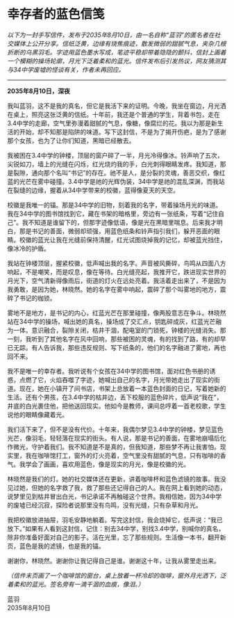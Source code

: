 # 幸存者的蓝色信笺

*以下为一封手写信件，发布于2035年8月10日，由一名自称“蓝羽”的匿名者在社交媒体上公开分享。信纸泛黄，边缘有烧焦痕迹，散发微弱的甜腻气息，夹杂几根折断的乌黑羽毛。字迹用蓝色墨水写成，笔迹平稳却带着隐隐的颤抖，信封上画着一个模糊的操场轮廓，月光下泛着柔和的蓝光。信件发布后引发热议，网友猜测其与34中学废墟的怪谈有关，作者未再回应。*

---

**2035年8月10日，深夜**

我叫蓝羽，这不是我的真名，但它是我活下来的证明。今晚，我坐在窗边，月光洒在桌上，照亮这张泛黄的信纸。十年前，我还是个普通的学生，背着书包，走在3.4中学的走廊，空气里弥漫着甜腻的气息，像糖，像腐烂的花。我以为那是新生活的开始，却不知那是陷阱的味道。写下这封信，不是为了揭开伤疤，是为了感谢那个女孩，也为了让你们知道，黑暗已经散去。

我被困在3.4中学的钟楼，顶层的窗户碎了一半，月光冷得像冰。铃声响了五次，尖锐如刀，墙上的光缝在闪烁，红光烧灼我的手，白光刺得眼睛发疼。我知道，那是裂隙，通向那个名叫“书记”的存在。祂不是人，是分裂的灵魂，善恶交织，像红蓝的光芒在雾中碰撞。3.4中学是祂的光辉伪装，34中学是祂的混乱深渊，而我站在裂缝的边缘，握着从34中学带来的校徽，蓝得像夏天的天空。

校徽是我唯一的锚。那是34中学的旧物，刻着我的名字，带着操场月光的味道。我在34中学的图书馆找到它，藏在书架的暗格里，旁边有一张纸条，写着“记住自己”。我不知道是谁留下的，但那字迹像低语，像是光在黑暗里喘息。后来我才明白，那是书记的善面，微弱却顽强，用蓝色纸条和铃声指引我们，躲开恶面的眼睛。校徽的蓝光让我在光缝前保持清醒，红光试图烧掉我的记忆，却被蓝光挡住，像冰冷的护盾。

我站在钟楼顶层，握紧校徽，低声喊出我的名字。声音被风撕碎，鸟鸣从四面八方响起，不是嘲笑，而是叹息，像在等待。白光缝亮起，我推开它，跌进现实世界的月光下，空气清新得像雨后，街道的灯火在远处亮着。我活着走出来了，不是因为我勇敢，是因为她，林晓然。她的名字在雾中响起，震碎了那个叫雾地的地方，震碎了书记的枷锁。

雾地不是地方，是书记的内心，红蓝光芒在那里碰撞，像两股意志在争斗。林晓然站在34中学的操场，喊出她的真名，操场成了交汇点，钥匙碎成灰，红蓝光芒融为一体。意识融合，裂隙关闭，枯井干涸，配电室的门锁死，钟楼的光缝消失。那一刻，我听到了其他名字在风中回响，那些被困的灵魂，有的找到了路，有的却早已无踪。有人告诉我，那些违反规则、写下纸条的，他们的名字融进了雾地，再也回不来。

我不是唯一的幸存者。我听说有个女孩在34中学的图书馆，面对红色书册的诱惑，点燃了它，火焰吞噬了字迹，她喊出自己的名字，月光带她走出了现实的街道。现在，她在小镇开了间书店，书架上总放着一本蓝色封面的日记，写着她新的生活。还有个男孩，在3.4中学的枯井边，丢下校服的蓝色碎片，低声说“我在”，井底的白光裹住他，把他送回现实。他如今是教师，课间总哼着一首老校歌，学生说他的眼睛像藏着光。

我们活下来了，但不是没有代价。十年来，我偶尔梦见3.4中学的钟楼，梦见蓝色光芒，像羽毛，轻轻落在现实的街头。有人说，那是书记的善面，在雾地崩塌后化作微光，守护着我们。我不知道是不是真的，但我知道，那些梦不再让我害怕。现实里，我在咖啡馆打工，窗外的灯火亮着，空气里没有甜腻的气息，只有咖啡的香气。我学会了画画，喜欢用蓝色，像是现实的月光，像是校徽的光。

林晓然是我们的灯。她的社交媒体还在更新，讲着咖啡杯和蓝色滤镜的故事。我没见过她，但她的名字救了我，救了那些还记得自己的人。我在网上看到她的动态，说梦里见到枯井冒出白光，书记承诺不再触碰这个世界。我相信她，因为34中学的废墟已经沉寂，探险者说那里没有鸟鸣，没有光缝，只有杂草和月光。

我把校徽放进抽屉，羽毛安静地躺着。写完这封信，我会烧掉它，低声说：“我已放下。”如果有人看到这封信，记住：别去34中学，别找3.4中学，别喊你的真名，除非你准备好面对自己的影子。活在光里，忘了那些规则。生活像一本书，翻开新页，蓝色是我的滤镜，也是我的锚。

谢谢你，林晓然。谢谢你让我记得自己是谁。谢谢这十年，让我从雾里走出来。

*（信件末页画了一个咖啡馆的窗台，桌上放着一杯冷却的咖啡，窗外月光洒下，泛着柔和的蓝光。签名旁有一滴干涸的血痕，像泪。）*

蓝羽  
2035年8月10日
